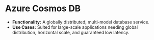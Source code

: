 # Azure Cosmos DB
- <b>Functionality:</b> A globally distributed, multi-model database service.
- <b>Use Cases:</b> Suited for large-scale applications needing global distribution, horizontal scale, and guaranteed low latency.